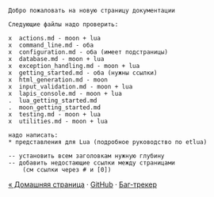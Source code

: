 



    Добро пожаловать на новую страницу документации

    Следующие файлы надо проверить:

    x  actions.md - moon + lua
    x  command_line.md - оба
    x  configuration.md - оба (имеет подстраницы)
    x  database.md - moon + lua
    x  exception_handling.md - moon + lua
    x  getting_started.md - оба (нужны ссылки)
    x  html_generation.md - moon
    x  input_validation.md - moon + lua
    x  lapis_console.md - moon + lua
    .  lua_getting_started.md
    .  moon_getting_started.md
    x  testing.md - moon + lua
    x  utilities.md - moon + lua

    надо написать:
    * представления для Lua (подробное руководство по etlua)

    -- установить всем заголовкам нужную глубину
    -- добавить недостающие ссылки между страницами
        (см ссылки через # и [0])

<div class="footer">
  <a href="http://leafo.net/lapis">&laquo; Домашняя страница</a>
  &middot;
  <a href="https://github.com/leafo/lapis">GitHub</a>
  &middot;
  <a href="https://github.com/leafo/lapis/issues">Баг-трекер</a>
</div>

